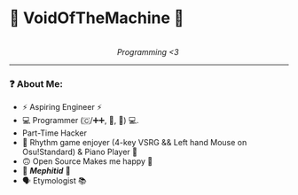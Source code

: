 # 💙 VoidOfTheMachine 💙
<p align="center">
	<br/>
	<i>Programming <3</i>
	<img alt="" src="./imgs/Something_Wrong.jpg">
</p>

---

### ❓ About Me:
* ⚡ Aspiring Engineer ⚡
* 💻 Programmer (🇨/➕➕, 🐍, 🦀) 💻.
* Part-Time Hacker
* 🎵 Rhythm game enjoyer (4-key VSRG && Left hand Mouse on Osu!Standard) & Piano Player 🎵
* 🙃 Open Source Makes me happy 🐧
* 🦨 <b><i>Mephitid</i></b> 🦨
* 🗣️ Etymologist 📚
